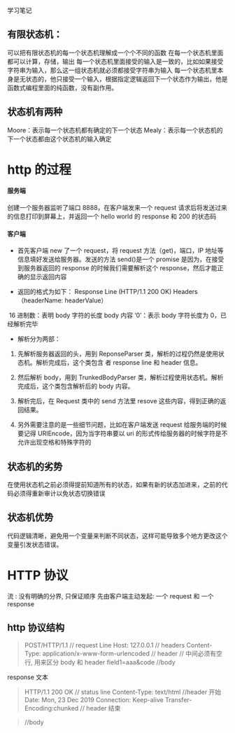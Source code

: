 学习笔记

## 有限状态机：

可以把有限状态机的每一个状态机理解成一个个不同的函数
在每一个状态机里面都可以计算，存储，输出
每一个状态机里面接受的输入是一致的，比如如果接受字符串为输入，那么这一组状态机就必须都接受字符串为输入
每一个状态机里本身是无状态的，他只接受一个输入，根据指定逻辑返回下一个状态作为输出，他是函数式编程里面的纯函数，没有副作用。


## 状态机有两种

Moore：表示每一个状态机都有确定的下一个状态
Mealy：表示每一个状态机的下一个状态都由这个状态机的输入确定



# http 的过程

#### 服务端

创建一个服务器监听了端口 8888，在客户端发来一个 request 请求后将发送过来的信息打印到屏幕上，并返回一个 hello world 的 response 和 200 的状态码

#### 客户端

- 首先客户端 new 了一个 request，将 request 方法（get)，端口，IP 地址等信息填好发送给服务器。发送的方法 send()是一个 promise 是因为，在接受到服务器返回的 response 的时候我们需要解析这个 response，然后才能正确的显示返回内容

- 返回的格式为如下： Response Line (HTTP/1.1 200 OK) Headers （headerName: headerValue）


​      16 进制数：表明 body 字符的长度 body 内容 ‘0’：表示 body 字符长度为 0，已经解析完毕

- 解析分为两部：


1.  先解析服务器返回的头，用到 ReponseParser 类，解析的过程仍然是使用状态机。解析完成后，这个类包含          者 response line 和 header 信息。

2.  然后解析 body，用到 TrunkedBodyParser 类，解析过程使用状态机。解析完成后，这个类包含解析后的 body 内容。
3. 解析完后，在 Request 类中的 send 方法里 resove 这些内容，得到正确的返回结果。
4. 另外需要注意的是一些细节问题，比如在客户端发送 request 给服务端的时候要记得 URIEncode，因为当字符串要以 uri 的形式传给服务器的时候字符是不允许出现空格和特殊字符的

## 状态机的劣势

在使用状态机之前必须得提前知道所有的状态，如果有新的状态加进来，之前的代码必须得重新审计以免状态切换错误

## 状态机优势

代码逻辑清晰，避免用一个变量来判断不同状态，这样可能导致多个地方更改这个变量引发状态错误。



# HTTP 协议

流 : 没有明确的分界, 只保证顺序 先由客户端主动发起: 一个 request 和 一个 response



## http 协议结构

> POST/HTTP/1.1 // request Line Host: 127.0.0.1 // headers Content-Type: application/x-www-form-urlencoded // header // 中间必须有空行, 用来区分 body 和 header field1=aaa&code //body

response 文本

> HTTP/1.1 200 OK // status line Content-Type: text/html //header 开始 Date: Mon, 23 Dec 2019 Connection: Keep-alive Transfer-Encoding:chunked // header 结束

> //body